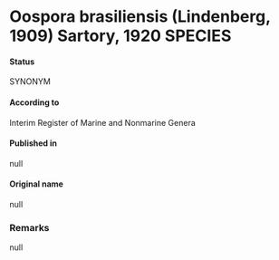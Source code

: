# Oospora brasiliensis (Lindenberg, 1909) Sartory, 1920 SPECIES

#### Status
SYNONYM

#### According to
Interim Register of Marine and Nonmarine Genera

#### Published in
null

#### Original name
null

### Remarks
null